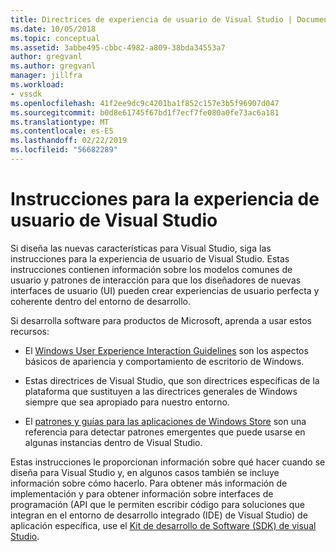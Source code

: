 ```yaml
---
title: Directrices de experiencia de usuario de Visual Studio | Documentos de Microsoft
ms.date: 10/05/2018
ms.topic: conceptual
ms.assetid: 3abbe495-cbbc-4982-a809-38bda34553a7
author: gregvanl
ms.author: gregvanl
manager: jillfra
ms.workload:
- vssdk
ms.openlocfilehash: 41f2ee9dc9c4201ba1f852c157e3b5f96907d047
ms.sourcegitcommit: b0d8e61745f67bd1f7ecf7fe080a0fe73ac6a181
ms.translationtype: MT
ms.contentlocale: es-ES
ms.lasthandoff: 02/22/2019
ms.locfileid: "56682289"
---
```

# <a name="visual-studio-user-experience-guidelines"></a>Instrucciones para la experiencia de usuario de Visual Studio
Si diseña las nuevas características para Visual Studio, siga las instrucciones para la experiencia de usuario de Visual Studio. Estas instrucciones contienen información sobre los modelos comunes de usuario y patrones de interacción para que los diseñadores de nuevas interfaces de usuario (UI) pueden crear experiencias de usuario perfecta y coherente dentro del entorno de desarrollo.

Si desarrolla software para productos de Microsoft, aprenda a usar estos recursos:

-   El [Windows User Experience Interaction Guidelines](https://developer.microsoft.com/windows/desktop) son los aspectos básicos de apariencia y comportamiento de escritorio de Windows.

-   Estas directrices de Visual Studio, que son directrices específicas de la plataforma que sustituyen a las directrices generales de Windows siempre que sea apropiado para nuestro entorno.

-   El [patrones y guías para las aplicaciones de Windows Store](https://dev.windows.com/en-us/design/interaction-ux) son una referencia para detectar patrones emergentes que puede usarse en algunas instancias dentro de Visual Studio.

Estas instrucciones le proporcionan información sobre qué hacer cuando se diseña para Visual Studio y, en algunos casos también se incluye información sobre cómo hacerlo. Para obtener más información de implementación y para obtener información sobre interfaces de programación (API que le permiten escribir código para soluciones que integran en el entorno de desarrollo integrado (IDE) de Visual Studio) de aplicación específica, use el [Kit de desarrollo de Software (SDK) de visual Studio](../visual-studio-sdk.md).